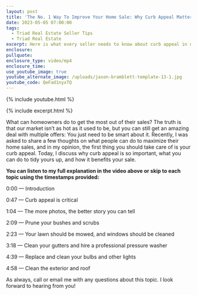 ```yaml
---
layout: post
title: 'The No. 1 Way To Improve Your Home Sale: Why Curb Appeal Matters'
date: 2023-05-05 07:00:00
tags:
  - Triad Real Estate Seller Tips
  - Triad Real Estate
excerpt: Here is what every seller needs to know about curb appeal in our market.
enclosure:
pullquote:
enclosure_type: video/mp4
enclosure_time:
use_youtube_image: true
youtube_alternate_image: /uploads/jason-bramblett-template-13-1.jpg
youtube_code: QeFad1nyxTQ
---
```

{% include youtube.html %}

{% include excerpt.html %}

What can homeowners do to get the most out of their sales? The truth is that our market isn’t as hot as it used to be, but you can still get an amazing deal with multiple offers: You just need to be smart about it. Recently, I was asked to share a few thoughts on what people can do to maximize their home sales, and in my opinion, the first thing you should take care of is your curb appeal. Today, I discuss why curb appeal is so important, what you can do to tidy yours up, and how it benefits your sale.&nbsp;

**You can listen to my full explanation in the video above or skip to each topic using the timestamps provided:**

0:00 — Introduction

0:47 — Curb appeal is critical

1:04 — The more photos, the better story you can tell

2:09 — Prune your bushes and scrubs

2:23 — Your lawn should be mowed, and windows should be cleaned

3:18 — Clean your gutters and hire a professional pressure washer

4:39 — Replace and clean your bulbs and other lights

4:58 — Clean the exterior and roof

As always, call or email me with any questions about this topic. I look forward to hearing from you!